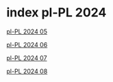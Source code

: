 # index pl-PL 2024

<a href="./05">pl-PL 2024 05</a>

<a href="./06">pl-PL 2024 06</a>

<a href="./07">pl-PL 2024 07</a>

<a href="./08">pl-PL 2024 08</a>
